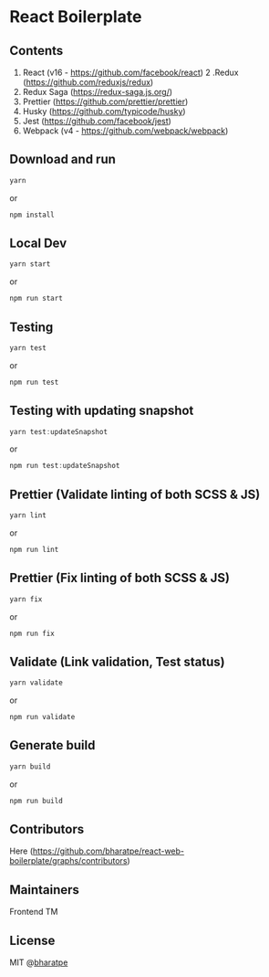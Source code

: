 # React Boilerplate

## Contents

1. React (v16 - https://github.com/facebook/react)
2 .Redux (https://github.com/reduxjs/redux)
3. Redux Saga (https://redux-saga.js.org/)
4. Prettier (https://github.com/prettier/prettier)
5. Husky (https://github.com/typicode/husky)
6. Jest (https://github.com/facebook/jest)
7. Webpack (v4 - https://github.com/webpack/webpack)

## Download and run
  
```javascript
yarn
```

or

```javascript
npm install
```

## Local Dev

```javascript
yarn start
```

or

```javascript
npm run start
```

## Testing

```javascript
yarn test
```

or

```javascript
npm run test
```

## Testing with updating snapshot

```javascript
yarn test:updateSnapshot
```

or

```javascript
npm run test:updateSnapshot
```

## Prettier (Validate linting of both SCSS & JS)
```javascript
yarn lint
```

or

```javascript
npm run lint
```


## Prettier (Fix linting of both SCSS & JS)
```javascript
yarn fix
```

or

```javascript
npm run fix
```


## Validate (Link validation, Test status)

```javascript
yarn validate
```

or

```javascript
npm run validate
```

## Generate build
```javascript
yarn build
```

or


```javascript
npm run build
```


## Contributors
Here (https://github.com/bharatpe/react-web-boilerplate/graphs/contributors)

## Maintainers
Frontend TM


## License
MIT @[bharatpe](#)
